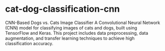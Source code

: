 # cat-dog-classification-cnn
CNN-Based Dogs vs. Cats Image Classifier  A Convolutional Neural Network (CNN) model for classifying images of cats and dogs, built using TensorFlow and Keras. This project includes data preprocessing, data augmentation, and transfer learning techniques to achieve high classification accuracy.
